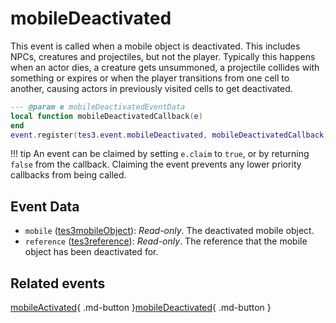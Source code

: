 # mobileDeactivated
<div class="search_terms" style="display: none">mobiledeactivated</div>

<!---
	This file is autogenerated. Do not edit this file manually. Your changes will be ignored.
	More information: https://github.com/MWSE/MWSE/tree/master/docs
-->

This event is called when a mobile object is deactivated. This includes NPCs, creatures and projectiles, but not the player. Typically this happens when an actor dies, a creature gets unsummoned, a projectile collides with something or expires or when the player transitions from one cell to another, causing actors in previously visited cells to get deactivated.

```lua
--- @param e mobileDeactivatedEventData
local function mobileDeactivatedCallback(e)
end
event.register(tes3.event.mobileDeactivated, mobileDeactivatedCallback)
```

!!! tip
	An event can be claimed by setting `e.claim` to `true`, or by returning `false` from the callback. Claiming the event prevents any lower priority callbacks from being called.

## Event Data

* `mobile` ([tes3mobileObject](../types/tes3mobileObject.md)): *Read-only*. The deactivated mobile object.
* `reference` ([tes3reference](../types/tes3reference.md)): *Read-only*. The reference that the mobile object has been deactivated for.


## Related events

[mobileActivated](./mobileActivated.md){ .md-button }[mobileDeactivated](./mobileDeactivated.md){ .md-button }

